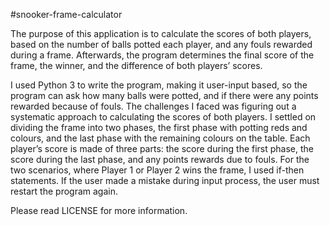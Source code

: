 #snooker-frame-calculator

The purpose of this application is to calculate the scores of both players, based on the number of balls potted each player, and any fouls rewarded during a frame. Afterwards, the program determines the final score of the frame, the winner, and the difference of both players’ scores.

I used Python 3 to write the program, making it user-input based, so the program can ask how many balls were potted, and if there were any points rewarded because of fouls. The challenges I faced was figuring out a systematic approach to calculating the scores of both players. I settled on dividing the frame into two phases, the first phase with potting reds and colours, and the last phase with the remaining colours on the table. Each player’s score is made of three parts: the score during the first phase, the score during the last phase, and any points rewards due to fouls. For the two scenarios, where Player 1 or Player 2 wins the frame, I used if-then statements. If the user made a mistake during input process, the user must restart the program again.

Please read LICENSE for more information.
